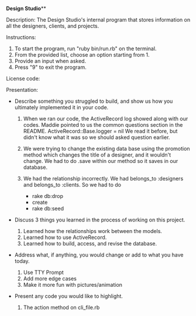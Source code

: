 ********************Design Studio**********************

Description:
The Design Studio's internal program that stores information on all the designers, clients, and projects.

Instructions:
1. To start the program, run "ruby bin/run.rb" on the terminal.
2. From the provided list, choose an option starting from 1.
3. Provide an input when asked.
4. Press "9" to exit the program.


License code:


Presentation:
- Describe something you struggled to build, and show us how you ultimately implemented it in your code.

    1. When we ran our code, the ActiveRecord log showed along with our codes. Maddie pointed to us the common questions section in the README.
    ActiveRecord::Base.logger = nil 
    We read it before, but didn't know what it was so we should asked question earlier.

    2. We were trying to change the existing data base using the promotion method which changes the title of a designer, and it wouldn't change. We had to do .save within our method so it saves in our database.

    3. We had the relationship incorrectly. We had belongs_to :designers and belongs_to :clients. 
    So we had to do 
        - rake db:drop
        - create
        - rake db:seed

- Discuss 3 things you learned in the process of working on this project.

    1. Learned how the relationships work between the models.
    2. Learned how to use ActiveRecord.
    3. Learned how to build, access, and revise the database.


- Address what, if anything, you would change or add to what you have today.

    1. Use TTY Prompt
    2. Add more edge cases 
    3. Make it more fun with pictures/animation

- Present any code you would like to highlight. 

    1. The action method on cli_file.rb

